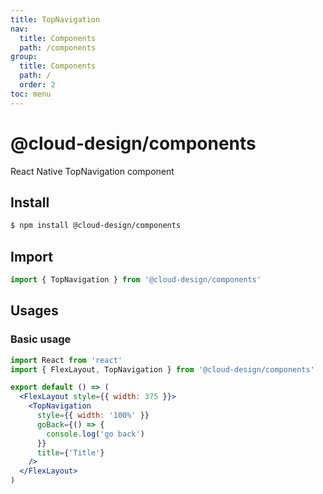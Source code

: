 ```yaml
---
title: TopNavigation
nav:
  title: Components
  path: /components
group:
  title: Components
  path: /
  order: 2
toc: menu
---
```


# @cloud-design/components

React Native TopNavigation component

## Install

```sh
$ npm install @cloud-design/components
```

## Import

```js
import { TopNavigation } from '@cloud-design/components'
```

## Usages

### Basic usage

```jsx
import React from 'react'
import { FlexLayout, TopNavigation } from '@cloud-design/components'

export default () => (
  <FlexLayout style={{ width: 375 }}>
    <TopNavigation
      style={{ width: '100%' }}
      goBack={() => {
        console.log('go back')
      }}
      title={'Title'}
    />
  </FlexLayout>
)
```
